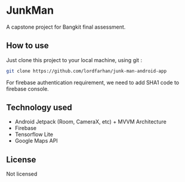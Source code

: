 # JunkMan
A capstone project for Bangkit final assessment.

## How to use
Just clone this project to your local machine, using git :
```bash
git clone https://github.com/lordfarhan/junk-man-android-app
```
For firebase authentication requirement, we need to add SHA1 code to firebase console.

## Technology used
* Android Jetpack (Room, CameraX, etc) + MVVM Architecture
* Firebase
* Tensorflow Lite
* Google Maps API

## License
Not licensed
